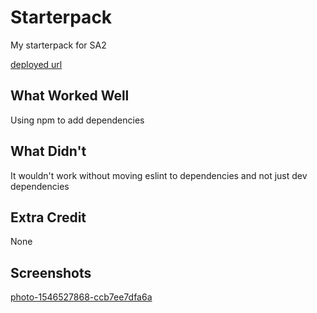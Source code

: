 # Starterpack

My starterpack for SA2

[deployed url](http://url-if-deployed-here)

## What Worked Well
Using npm to add dependencies

## What Didn't
It wouldn't work without moving eslint to dependencies and not just dev dependencies

## Extra Credit
None

## Screenshots
[photo-1546527868-ccb7ee7dfa6a](https://user-images.githubusercontent.com/64368452/231619878-337dded5-b17f-4620-9e4e-80179419becc.jpeg)

